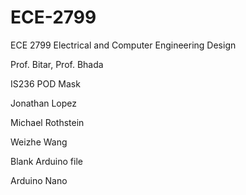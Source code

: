 # ECE-2799

ECE 2799 Electrical and Computer Engineering Design

Prof. Bitar, Prof. Bhada

IS236 POD Mask

Jonathan Lopez

Michael Rothstein

Weizhe Wang

Blank Arduino file

Arduino Nano
